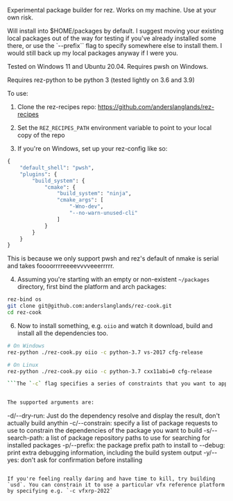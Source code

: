 Experimental package builder for rez. Works on my machine. Use at your own risk. 

Will install into $HOME/packages by default. I suggest moving your existing local packages out of the way for testing if you've already installed some there, or use the `--prefix`` flag to specify somewhere else to install them. I would still back up my local packages anyway if I were you.

Tested on Windows 11 and Ubuntu 20.04. Requires pwsh on Windows. 

Requires rez-python to be python 3 (tested lightly on 3.6 and 3.9)

To use:

1. Clone the rez-recipes repo: https://github.com/anderslanglands/rez-recipes
2. Set the `REZ_RECIPES_PATH` environment variable to point to your local copy of the repo

3. If you're on Windows, set up your rez-config like so:
```python
{
    "default_shell": "pwsh",
    "plugins": {
        "build_system": {
            "cmake": {
                "build_system": "ninja",
                "cmake_args": [
                    "-Wno-dev",
                    "--no-warn-unused-cli"
                ]
            }
        }
    }
}
```
This is because we only support pwsh and rez's default of nmake is serial and takes foooorrrreeeevvvveeerrrrr.

4. Assuming you're starting with an empty or non-existent `~/packages` directory, first bind the platform and arch packages:
```bash
rez-bind os
git clone git@github.com:anderslanglands/rez-cook.git
cd rez-cook
```

6. Now to install something, e.g. `oiio` and watch it download, build and install all the dependencies too. 
```bash
# On Windows
rez-python ./rez-cook.py oiio -c python-3.7 vs-2017 cfg-release

# On Linux
rez-python ./rez-cook.py oiio -c python-3.7 cxx11abi=0 cfg-release

```The `-c` flag specifies a series of constraints that you want to apply to the build. In this case we want to specify that we're building against python-3.7 and vs-2017 on Windows, and specifying that we don't want to use the glibc cxx11 abi on Linux. If you don't specify this it will choose the latest versions it can solve for, which may not be what you want, or if it can't figure out an appropriate constraint from the dependency resolve, it will error and prompt you to specify the missing information. You can use `--dry-run` flag to just do the dependency resolve but not actually build anything.


The supported arguments are:
```
-d/--dry-run: Just do the dependency resolve and display the result, don't actually build anythin
-c/--constrain: specify a list of package requests to use to constrain the dependencies of the package you want to build
-s/--search-path: a list of package repository paths to use for searching for installed packages
-p/--prefix: the package prefix path to install to
--debug: print extra debugging information, including the build system output
-y/--yes: don't ask for confirmation before installing
```

If you're feeling really daring and have time to kill, try building `usd`. You can constrain it to use a particular vfx reference platform by specifying e.g. `-c vfxrp-2022`
